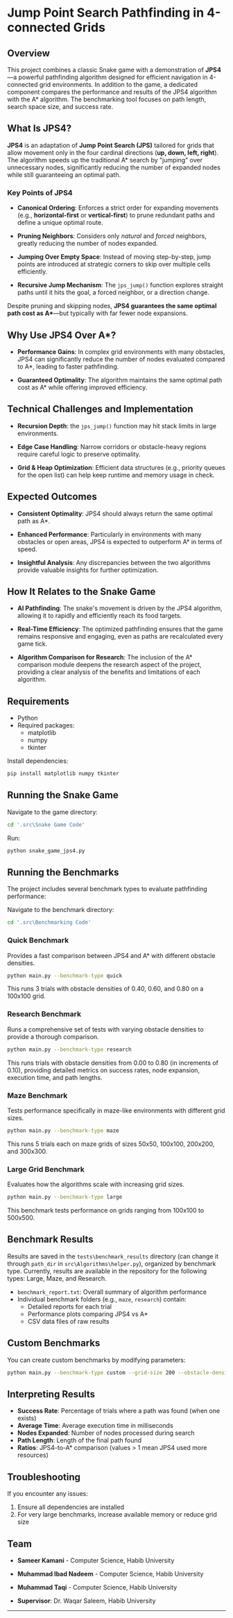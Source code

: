 # Jump Point Search Pathfinding in 4-connected Grids

## Overview

This project combines a classic Snake game with a demonstration of **JPS4**—a powerful pathfinding algorithm designed for efficient navigation in 4-connected grid environments. In addition to the game, a dedicated component compares the performance and results of the JPS4 algorithm with the A\* algorithm. The benchmarking tool focuses on path length, search space size, and success rate.

## What Is JPS4?

**JPS4** is an adaptation of **Jump Point Search (JPS)** tailored for grids that allow movement only in the four cardinal directions (**up, down, left, right**). The algorithm speeds up the traditional A\* search by "jumping" over unnecessary nodes, significantly reducing the number of expanded nodes while still guaranteeing an optimal path.

### Key Points of JPS4

- **Canonical Ordering**: Enforces a strict order for expanding movements (e.g., **horizontal-first** or **vertical-first**) to prune redundant paths and define a unique optimal route.
- **Pruning Neighbors**: Considers only *natural* and *forced* neighbors, greatly reducing the number of nodes expanded.
- **Jumping Over Empty Space**: Instead of moving step-by-step, jump points are introduced at strategic corners to skip over multiple cells efficiently.

- **Recursive Jump Mechanism**: The `jps_jump()` function explores straight paths until it hits the goal, a forced neighbor, or a direction change.

Despite pruning and skipping nodes, **JPS4 guarantees the same optimal path cost as A\***—but typically with far fewer node expansions.

## Why Use JPS4 Over A\*?

- **Performance Gains**: In complex grid environments with many obstacles, JPS4 can significantly reduce the number of nodes evaluated compared to A\*, leading to faster pathfinding.

- **Guaranteed Optimality**: The algorithm maintains the same optimal path cost as A\* while offering improved efficiency.

## Technical Challenges and Implementation

- **Recursion Depth**: the `jps_jump()` function may hit stack limits in large environments. 
- **Edge Case Handling**: Narrow corridors or obstacle-heavy regions require careful logic to preserve optimality.

- **Grid & Heap Optimization**: Efficient data structures (e.g., priority queues for the open list) can help keep runtime and memory usage in check.

## Expected Outcomes

- **Consistent Optimality**: JPS4 should always return the same optimal path as A\*.

- **Enhanced Performance**: Particularly in environments with many obstacles or open areas, JPS4 is expected to outperform A\* in terms of speed.
- **Insightful Analysis**: Any discrepancies between the two algorithms provide valuable insights for further optimization.

## How It Relates to the Snake Game

- **AI Pathfinding**: The snake's movement is driven by the JPS4 algorithm, allowing it to rapidly and efficiently reach its food targets.

- **Real-Time Efficiency**: The optimized pathfinding ensures that the game remains responsive and engaging, even as paths are recalculated every game tick.

- **Algorithm Comparison for Research**: The inclusion of the A\* comparison module deepens the research aspect of the project, providing a clear analysis of the benefits and limitations of each algorithm.

## Requirements

- Python
- Required packages:
  - matplotlib
  - numpy
  - tkinter
  
Install dependencies:

```bash
pip install matplotlib numpy tkinter
```

## Running the Snake Game

Navigate to the game directory:

```bash
cd '.src\Snake Game Code'
```

Run:

```bash
python snake_game_jps4.py
```

## Running the Benchmarks

The project includes several benchmark types to evaluate pathfinding performance:

Navigate to the benchmark directory:

```bash
cd '.src\Benchmarking Code'
```

### Quick Benchmark

Provides a fast comparison between JPS4 and A* with different obstacle densities.

```bash
python main.py --benchmark-type quick
```

This runs 3 trials with obstacle densities of 0.40, 0.60, and 0.80 on a 100x100 grid.

### Research Benchmark

Runs a comprehensive set of tests with varying obstacle densities to provide a thorough comparison.

```bash
python main.py --benchmark-type research
```

This runs trials with obstacle densities from 0.00 to 0.80 (in increments of 0.10), providing detailed metrics on success rates, node expansion, execution time, and path lengths.

### Maze Benchmark

Tests performance specifically in maze-like environments with different grid sizes.

```bash
python main.py --benchmark-type maze
```

This runs 5 trials each on maze grids of sizes 50x50, 100x100, 200x200, and 300x300.

### Large Grid Benchmark

Evaluates how the algorithms scale with increasing grid sizes.

```bash
python main.py --benchmark-type large
```

This benchmark tests performance on grids ranging from 100x100 to 500x500.

## Benchmark Results

Results are saved in the `tests\benchmark_results` directory (can change it through `path_dir` in `src\Algorithms\helper.py`), organized by benchmark type. Currently, results are available in the repository for the following types: Large, Maze, and Research.

- `benchmark_report.txt`: Overall summary of algorithm performance
- Individual benchmark folders (e.g., `maze`, `research`) contain:
  - Detailed reports for each trial
  - Performance plots comparing JPS4 vs A*
  - CSV data files of raw results

## Custom Benchmarks

You can create custom benchmarks by modifying parameters:

```bash
python main.py --benchmark-type custom --grid-size 200 --obstacle-density 0.3 --trials 10
```

## Interpreting Results

- **Success Rate**: Percentage of trials where a path was found (when one exists)
- **Average Time**: Average execution time in milliseconds
- **Nodes Expanded**: Number of nodes processed during search
- **Path Length**: Length of the final path found
- **Ratios**: JPS4-to-A* comparison (values > 1 mean JPS4 used more resources)

## Troubleshooting

If you encounter any issues:

1. Ensure all dependencies are installed
2. For very large benchmarks, increase available memory or reduce grid size

## Team

- **Sameer Kamani** - Computer Science, Habib University

- **Muhammad Ibad Nadeem** - Computer Science, Habib University
- **Muhammad Taqi** - Computer Science, Habib University
- **Supervisor**: Dr. Waqar Saleem, Habib University

---